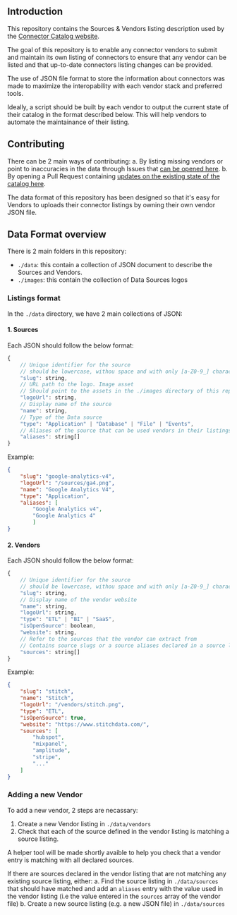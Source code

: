 ## Introduction

This repository contains the Sources & Vendors listing description used by the [Connector Catalog website](https://connectorcatalog.com/).

The goal of this repository is to enable any connector vendors to submit and maintain its own listing of connectors to ensure that any vendor can be listed and that up-to-date connectors listing changes can be provided.

The use of JSON file format to store the information about connectors was made to maximize the interopability with each vendor stack and preferred tools.

Ideally, a script should be built by each vendor to output the current state of their catalog in the format described below. This will help vendors to automate the maintainance of their listing.

## Contributing

There can be 2 main ways of contributing:
a. By listing missing vendors or point to inaccuracies in the data through Issues that [can be opened here](https://github.com/whalyapp/connector-catalog-data/issues).
b. By opening a Pull Request containing [updates on the existing state of the catalog here](https://github.com/whalyapp/connector-catalog-data/pulls).

The data format of this repository has been designed so that it's easy for Vendors to uploads their connector listings by owning their own vendor JSON file.

## Data Format overview

There is 2 main folders in this repository:
- `./data`: this contain a collection of JSON document to describe the Sources and Vendors.
- `./images`: this contain the collection of Data Sources logos

### Listings format

In the `./data` directory, we have 2 main collections of JSON:

#### 1. Sources

Each JSON should follow the below format:

```js
{
    // Unique identifier for the source
    // should be lowercase, withou space and with only [a-Z0-9_] characters
    "slug": string,
    // URL path to the logo. Image asset
    // Should point to the assets in the ./images directory of this repository
    "logoUrl": string,
    // Display name of the source
    "name": string,
    // Type of the Data source
    "type": "Application" | "Database" | "File" | "Events",
    // Aliases of the source that can be used vendors in their listings
    "aliases": string[]
}
```

Example:
```json
{
    "slug": "google-analytics-v4",
    "logoUrl": "/sources/ga4.png",
    "name": "Google Analytics V4",
    "type": "Application",
    "aliases": [
        "Google Analytics v4", 
        "Google Analytics 4"
        ]
}
```

#### 2. Vendors

Each JSON should follow the below format:

```js
{
    // Unique identifier for the source
    // should be lowercase, withou space and with only [a-Z0-9_] characters
    "slug": string,
    // Display name of the vendor website
    "name": string,
    "logoUrl": string,
    "type": "ETL" | "BI" | "SaaS",
    "isOpenSource": boolean,
    "website": string,
    // Refer to the sources that the vendor can extract from
    // Contains source slugs or a source aliases declared in a source listing
    "sources": string[]
}
```

Example:

```json
{
    "slug": "stitch",
    "name": "Stitch",
    "logoUrl": "/vendors/stitch.png",
    "type": "ETL",
    "isOpenSource": true,
    "website": "https://www.stitchdata.com/",
    "sources": [
        "hubspot",
        "mixpanel",
        "amplitude",
        "stripe",
        "..."
    ]
}
```

### Adding a new Vendor

To add a new vendor, 2 steps are necassary:
1. Create a new Vendor listing in `./data/vendors`
2. Check that each of the source defined in the vendor listing is matching a source listing.

A helper tool will be made shortly avaible to help you check that a vendor entry is matching with all declared sources.

If there are sources declared in the vendor listing that are not matching any existing source listing, either:
a. Find the source listing in `./data/sources` that should have matched and add an `aliases` entry with the value used in the vendor listing (i.e the value entered in the `sources` array of the vendor file)
b. Create a new source listing (e.g. a new JSON file) in `./data/sources`